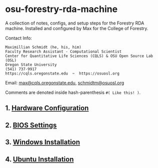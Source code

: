 # osu-forestry-rda-machine
A collection of notes, configs, and setup steps for the Forestry RDA machine. Installed and configured by Max for the College of Forestry.

Contact Info:

```
Maximillian Schmidt (he, his, him)
Faculty Research Assistant - Computational Scientist
Center for Quantitative Life Sciences (CQLS) & OSU Open Source Lab (OSL)
Oregon State University
(541) 737-9917
https://cqls.oregonstate.edu  ~  https://osuosl.org
```

Email: max@cqls.oregonstate.edu, schmidtm@osuosl.org

Comments are denoted inside hash-parenthesis `#( Like this! )`. 

## 1. [Hardware Configuration](https://github.com/madmax-codewarrior-0/osu-forestry-rda-machine/wiki/1.-Hardware-Configuration)

## 2. [BIOS Settings](https://github.com/madmax-codewarrior-0/osu-forestry-rda-machine/wiki/2.-BIOS-Settings)

## 3. [Windows Installation](https://github.com/madmax-codewarrior-0/osu-forestry-rda-machine/wiki/3.-Windows-Installation)

## 4. [Ubuntu Installation](https://github.com/madmax-codewarrior-0/osu-forestry-rda-machine/wiki/4.-Ubuntu-Installation)
